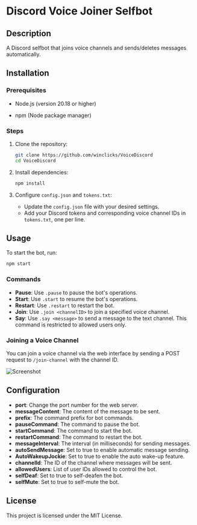 # Discord Voice Joiner Selfbot

## Description
A Discord selfbot that joins voice channels and sends/deletes messages automatically.

## Installation
### Prerequisites
- Node.js (version 20.18 or higher)

- npm (Node package manager)

### Steps
1. Clone the repository:
   ```bash
   git clone https://github.com/winclicks/VoiceDiscord
   cd VoiceDiscord
   ```

2. Install dependencies:
   ```bash
   npm install
   ```

3. Configure `config.json` and `tokens.txt`:
   - Update the `config.json` file with your desired settings.
   - Add your Discord tokens and corresponding voice channel IDs in `tokens.txt`, one per line.

## Usage
To start the bot, run:
```bash
npm start
```

### Commands
- **Pause**: Use `.pause` to pause the bot's operations.
- **Start**: Use `.start` to resume the bot's operations.
- **Restart**: Use `.restart` to restart the bot.
- **Join**: Use `.join <channelID>` to join a specified voice channel.
- **Say**: Use `.say <message>` to send a message to the text channel. This command is restricted to allowed users only.


### Joining a Voice Channel
You can join a voice channel via the web interface by sending a POST request to `/join-channel` with the channel ID.

![Screenshot](https://raw.githubusercontent.com/winclicks/VoiceDiscord/refs/heads/main/assets/screenshot.png)

## Configuration
- **port**: Change the port number for the web server.
- **messageContent**: The content of the message to be sent.
- **prefix**: The command prefix for bot commands.
- **pauseCommand**: The command to pause the bot.
- **startCommand**: The command to start the bot.
- **restartCommand**: The command to restart the bot.
- **messageInterval**: The interval (in milliseconds) for sending messages.
- **autoSendMessage**: Set to true to enable automatic message sending.
- **AutoWakeupJockie**: Set to true to enable the auto wake-up feature.
- **channelId**: The ID of the channel where messages will be sent.
- **allowedUsers**: List of user IDs allowed to control the bot.
- **selfDeaf**: Set to true to self-deafen the bot.
- **selfMute**: Set to true to self-mute the bot.

## License
This project is licensed under the MIT License.

